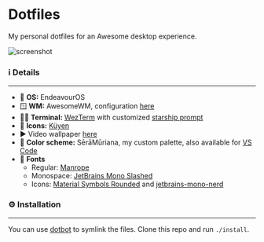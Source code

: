 # Dotfiles

My personal dotfiles for an Awesome desktop experience.

![screenshot](https://github.com/pablonoya/awesomewm-configuration/blob/main/screenshots/full.png?raw=true)

### ℹ️ Details

---

- 🐧 **OS:** EndeavourOS
- 🪟 **WM:** AwesomeWM, configuration [here](https://github.com/pablonoya/awesomewm-configuration)
- 🧑‍💻 **Terminal:** [WezTerm](https://wezfurlong.org/wezterm/index.html) with customized [starship prompt](https://starship.rs/)
- 🌙 **Icons:** [Küyen](https://gitlab.com/froodo_alexis/kuyen-icons)
- ▶ Video wallpaper [here](https://mylivewallpapers.com/sci-fi/pixel-cyberpunk-metropolis-animated-wallpaper/)
- 🎨 **Color scheme:** SērāMūriana, my custom palette, also available for [VS Code](https://github.com/pablonoya/seramuriana)
- 🔡 **Fonts**
  - Regular: [Manrope](https://www.gent.media/manrope)
  - Monospace: [JetBrains Mono Slashed](https://github.com/sharpjs/JetBrainsMonoSlashed#installation)
  - Icons: [Material Symbols Rounded](https://github.com/google/material-design-icons/tree/master/variablefont) and [jetbrains-mono-nerd](https://archlinux.org/packages/community/any/ttf-jetbrains-mono-nerd/)

### ⚙ Installation

---

You can use [dotbot](https://github.com/anishathalye/dotbot) to symlink the files. Clone this repo and run `./install`.
